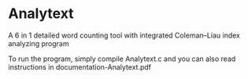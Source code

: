 # Analytext
A 6 in 1 detailed word counting tool with integrated Coleman–Liau index analyzing program

To run the program, simply compile Analytext.c and you can also read instructions in documentation-Analytext.pdf
